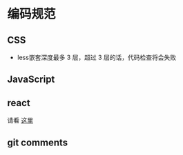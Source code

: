 # 编码规范

## CSS
- less嵌套深度最多 3 层，超过 3 层的话，代码检查将会失败

## JavaScript

## react
请看 [这里](https://github.com/zhongzhi107/react-style-guide)

## git comments
